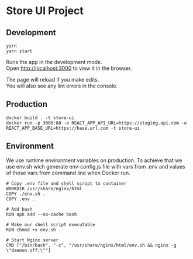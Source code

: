 # Store UI Project

## Development

```
yarn
yarn start
```

Runs the app in the development mode.<br>
Open [http://localhost:3000](http://localhost:3000) to view it in the browser.

The page will reload if you make edits.<br>
You will also see any lint errors in the console.

## Production

```
docker build . -t store-ui
docker run -p 3000:80 -e REACT_APP_API_URL=https://staging.api.com -e REACT_APP_BASE_URL=https://base.url.com -t store-ui
```

## Environment

We use runtime environment variables on production. To achieve that we use env.sh wich generate env-config.js file with vars from .env and values of those vars from command line when Docker run.

```
# Copy .env file and shell script to container
WORKDIR /usr/share/nginx/html
COPY ./env.sh .
COPY .env .

# Add bash
RUN apk add --no-cache bash

# Make our shell script executable
RUN chmod +x env.sh

# Start Nginx server
CMD ["/bin/bash", "-c", "/usr/share/nginx/html/env.sh && nginx -g \"daemon off;\""]
```
